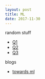 ```yaml
---
layout: post
title: ML
date: 2017-11-30
---
```


random stuff

* [Q1](https://www.quora.com/How-do-I-learn-machine-learning-1/answer/Prasoon-Goyal)
* [Q2](https://www.quora.com/What-are-some-must-read-papers-on-machine-learning-for-a-beginner)
* [Q3](https://elitedatascience.com/machine-learning-projects-for-beginners)

blogs
* [towards ml](https://towardsml.com/)
